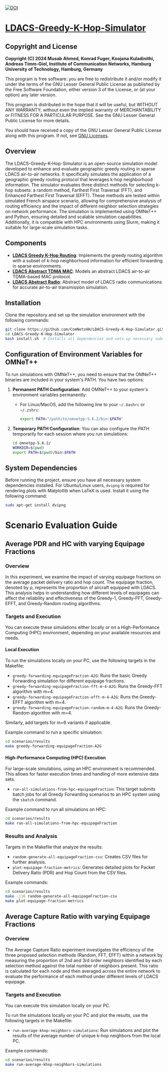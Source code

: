 [![DOI](https://zenodo.org/badge/DOI/10.5281/zenodo.10995728.svg)](https://doi.org/10.5281/zenodo.10995728)

# [LDACS-Greedy-K-Hop-Simulator](https://github.com/ComNetsHH/LDACS-Greedy-K-Hop-Simulator)

## Copyright and License

**Copyright (C) 2024 Musab Ahmed, Konrad Fuger, Koojana Kuladinithi, Andreas Timm-Giel, Institute of Communication Networks, Hamburg University of Technology, Hamburg, Germany**

This program is free software: you are free to redistribute it and/or modify it under the terms of the GNU Lesser General Public License as published by the Free Software Foundation, either version 3 of the License, or (at your option) any later version.

This program is distributed in the hope that it will be useful, but WITHOUT ANY WARRANTY; without even the implied warranty of MERCHANTABILITY or FITNESS FOR A PARTICULAR PURPOSE. See the GNU Lesser General Public License for more details.

You should have received a copy of the GNU Lesser General Public License along with this program. If not, see [GNU Licenses](https://www.gnu.org/licenses/).

## Overview
The LDACS-Greedy-K-Hop-Simulator is an open-source simulation model developed to enhance and evaluate geographic greedy routing in sparse LDACS air-to-air networks. It specifically simulates the application of a geographic greedy routing protocol that leverages k-hop neighborhood information. The simulator evaluates three distinct methods for selecting k-hop subsets: a random method, Farthest First Traversal (FFT), and Enhanced Farthest First Traversal (EFFT). These methods are tested within simulated French airspace scenario, allowing for comprehensive analysis of routing efficiency and the impact of different neighbor selection strategies on network performance. The simulation is implemented using OMNeT++ and Python, ensuring detailed and scalable simulation capabilities. Additionally, it is compatible with HPC environments using Slurm, making it suitable for large-scale simulation tasks.

## Components
- **[LDACS Greedy K-Hop Routing](https://github.com/ComNetsHH/LDACS-Greedy-K-Hop-Routing)**: Implements the greedy routing algorithm with a subset of k-hop neighborhood information for efficient forwarding in sparse environments.
- **[LDACS Abstract TDMA MAC](https://github.com/ComNetsHH/LDACS-Abstract-TDMA-MAC)**: Models an abstract LDACS air-to-air TDMA-based MAC protocol.
- **[LDACS Abstract Radio](https://github.com/ComNetsHH/LDACS-Abstract-Radio)**: Abstract model of LDACS radio communications for accurate air-to-air transmission simulation.

## Installation
Clone the repository and set up the simulation environment with the following commands:
```bash
git clone https://github.com/ComNetsHH/LDACS-Greedy-K-Hop-Simulator.git
cd LDACS-Greedy-K-Hop-Simulator
bash install.sh  # Installs all dependencies and sets up necessary submodules
```

## Configuration of Environment Variables for OMNeT++

To run simulations with OMNeT++, you need to ensure that the OMNeT++ binaries are included in your system's PATH. You have two options:

1. **Permanent PATH Configuration**:
   Add OMNeT++ to your system's environment variables permanently:
   - For Linux/MacOS, add the following line to your `~/.bashrc` or `~/.zshrc`:
     ```bash
     export PATH="/path/to/omnetpp-5.6.2/bin:$PATH"
     ```

2. **Temporary PATH Configuration**:
   You can also configure the PATH temporarily for each session where you run simulations:
   ```bash
   cd omnetpp-5.6.2/
   WORKDIR=$(pwd)
   export PATH=$(pwd)/bin:$PATH


## System Dependencies
Before running the project, ensure you have all necessary system dependencies installed. For Ubuntu/Linux users, `dvipng` is required for rendering plots with Matplotlib when LaTeX is used. Install it using the following command:
```bash
sudo apt-get install dvipng
```

# Scenario Evaluation Guide

## Average PDR and HC with varying Equipage Fractions 

### Overview
In this experiment, we examine the impact of varying equipage fractions on the average packet delivery ratio and hop count. The equipage fraction, denoted by ρ, represents the proportion of aircraft equipped with LDACS. This analysis helps in understanding how different levels of equipages can affect the reliability and effectiveness of the Greedy-1, Greedy-FFT, Greedy-EFFT, and Greedy-Random routing algorithms.

### Targets and Execution
You can execute these simulations either locally or on a High-Performance Computing (HPC) environment, depending on your available resources and needs.

#### Local Execution
To run the simulations locally on your PC, use the following targets in the Makefile:

- `greedy-forwarding-equipageFraction-A2G`: Runs the basic Greedy Forwarding simulation for different equipage fractions.
- `greedy-forwarding-equipageFraction-fft-m-4-A2G`: Runs the Greedy-FFT algorithm with m=4.
- `greedy-forwarding-equipageFraction-efft-m-4-A2G`: Runs the Greedy-EFFT algorithm with m=4.
- `greedy-forwarding-equipageFraction-random-m-4-A2G`: Runs the Greedy-Random algorithm with m=4.

Similarly, add targets for m=6 variants if applicable.

Example command to run a specific simulation:
```bash
cd scenarios/results
make greedy-forwarding-equipageFraction-A2G
```

#### High-Performance Computing (HPC) Execution
For large-scale simulations, using an HPC environment is recommended. This allows for faster execution times and handling of more extensive data sets.

- `run-all-simulations-from-hpc-equipageFraction`: This target submits batch jobs for all Greedy Forwarding scenarios to an HPC system using the `sbatch` command.

Example command to run all simulations on HPC:
```bash
cd scenarios/results
make run-all-simulations-from-hpc-equipageFraction
```
### Results and Analysis
Targets in the Makefile that analyze the results:
- `random-generate-all-equipageFraction-csv`: Creates CSV files for further analysis.
- `plot-equipage-fraction-metrics`: Generates detailed plots for Packet Delivery Ratio (PDR) and Hop Count from the CSV files.

Example commands:
```bash
cd scenarios/results
make -j16 random-generate-all-equipageFraction-csv
make plot-equipage-fraction-metrics
```

## Average Capture Ratio with varying Equipage Fractions 

### Overview
The Average Capture Ratio experiment investigates the efficiency of the three proposed selection methods (Random, FFT, EFFT) within a network by measuring the proportion of 2nd and 3rd order neighbors identified by each selection method against the total number of neighbors present. This ratio is calculated for each node and then averaged across the entire network to evaluate the performance of each method under different levels of LDACS equipage. 

### Targets and Execution
You can execute this simulation locally on your PC.

To run the simulations locally on your PC and plot the results, use the following targets in the Makefile:

- `run-average-khop-neighbors-simulations`: Run simulations and plot the results of the average number of unique k-hop neighbors from the local PC.

Example commands:
```bash
cd scenarios/results
make run-average-khop-neighbors-simulations
```
